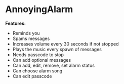 # AnnoyingAlarm

**Features:**
- Reminds you
- Spams messages
- Increases volume every 30 seconds if not stopped
- Plays the music every spawn of messages
- Needs passcode to stop
- Can add optional messages
- Can add, edit, remove, set alarm status
- Can choose alarm song
- Can edit passcode
